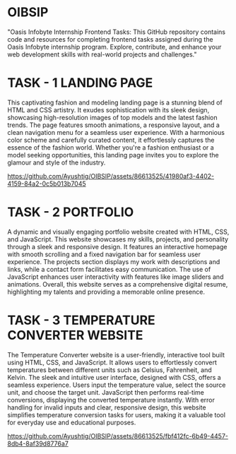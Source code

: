 # OIBSIP
"Oasis Infobyte Internship Frontend Tasks: This GitHub repository contains code and resources for completing frontend tasks assigned during the Oasis Infobyte internship program. Explore, contribute, and enhance your web development skills with real-world projects and challenges."


# TASK - 1  LANDING PAGE

This captivating fashion and modeling landing page is a stunning blend of HTML and CSS artistry. It exudes sophistication with its sleek design, showcasing high-resolution images of top models and the latest fashion trends. The page features smooth animations, a responsive layout, and a clean navigation menu for a seamless user experience. With a harmonious color scheme and carefully curated content, it effortlessly captures the essence of the fashion world. Whether you're a fashion enthusiast or a model seeking opportunities, this landing page invites you to explore the glamour and style of the industry.


https://github.com/Ayushtig/OIBSIP/assets/86613525/41980af3-4402-4159-84a2-0c5b013b7045


# TASK - 2 PORTFOLIO

A dynamic and visually engaging portfolio website created with HTML, CSS, and JavaScript. This website showcases my skills, projects, and personality through a sleek and responsive design. It features an interactive homepage with smooth scrolling and a fixed navigation bar for seamless user experience. The projects section displays my work with descriptions and links, while a contact form facilitates easy communication. The use of JavaScript enhances user interactivity with features like image sliders and animations. Overall, this website serves as a comprehensive digital resume, highlighting my talents and providing a memorable online presence.


# TASK - 3 TEMPERATURE CONVERTER WEBSITE

The Temperature Converter website is a user-friendly, interactive tool built using HTML, CSS, and JavaScript. It allows users to effortlessly convert temperatures between different units such as Celsius, Fahrenheit, and Kelvin. The sleek and intuitive user interface, designed with CSS, offers a seamless experience. Users input the temperature value, select the source unit, and choose the target unit. JavaScript then performs real-time conversions, displaying the converted temperature instantly. With error handling for invalid inputs and clear, responsive design, this website simplifies temperature conversion tasks for users, making it a valuable tool for everyday use and educational purposes.


https://github.com/Ayushtig/OIBSIP/assets/86613525/fbf412fc-6b49-4457-8db4-8af39d8776a7
